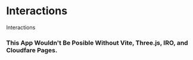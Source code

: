 # Interactions
Interactions

### This App Wouldn't Be Posible Without Vite, Three.js, IRO, and Cloudfare Pages.